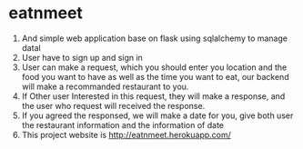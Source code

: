 # eatnmeet
1. And simple web application base on flask using sqlalchemy to manage datal 
2. User have to sign up and sign in 
3. User can make a request, which you should enter you location and the food you want to have as well as the time you want to eat, our       backend will make a recommanded restaurant to you. 
4. If Other user Interested in this request, they will make a response, and the user who request will received the response.
5. If you agreed the responsed, we will make a date for you, give both user the restaurant information and the information of date
6. This project website is http://eatnmeet.herokuapp.com/

